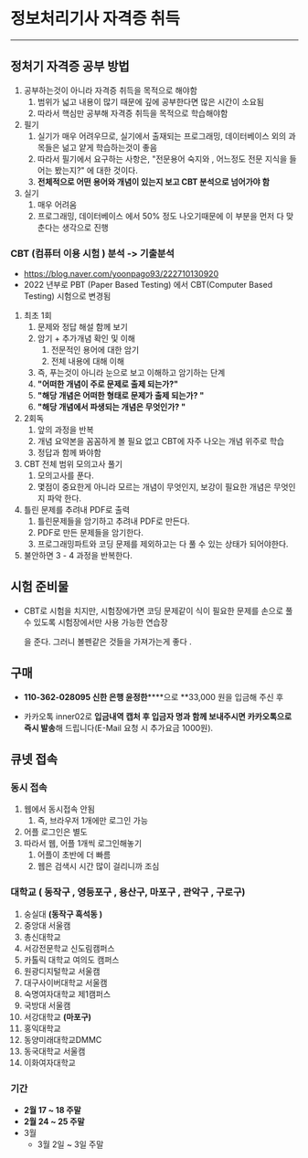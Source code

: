 # 정보처리기사 자격증 취득

---

>

## 정처기 자격증 공부 방법

1. 공부하는것이 아니라 자격증 취득을 목적으로 해야함 
   1. 범위가 넓고 내용이 많기 때문에 깊에 공부한다면 많은 시간이 소요됨
   2. 따라서 핵심만 공부해 자격증 취득을 목적으로 학습해야함 
2. 필기
   1. 실기가 매우 어려우므로, 실기에서 출재되는 프로그래밍, 데이터베이스 외의 과목들은 넒고 얕게 학습하는것이 좋음
   2. 따라서 필기에서 요구하는 사항은, "전문용어 숙지와 , 어느정도 전문 지식을 들어는 봤는지?" 에 대한 것이다. 
   3. **전체적으로 어떤 용어와 개념이 있는지 보고 CBT 분석으로 넘어가야 함** 
3. 실기
   1. 매우 어려움
   2. 프로그래밍, 데이터베이스 에서 50% 정도 나오기때문에 이 부분을 먼저 다 맞춘다는 생각으로 진행 

### CBT (컴퓨터 이용 시험 ) 분석 -> 기출분석 

- https://blog.naver.com/yoonpago93/222710130920
- 2022 년부로 PBT (Paper Based Testing) 에서 CBT(Computer Based Testing) 시험으로 변경됨 

1. 최초 1회
   1. 문제와 정답 해설 함께 보기 
   2. 암기 + 추가개념 확인 및 이해 
      1. 전문적인 용어에 대한 암기 
      2. 전체 내용에 대해 이해 
   3. 즉, 푸는것이 아니라 눈으로 보고 이해하고 암기하는 단계 
   4. **"어떠한 개념이 주로 문제로 출제 되는가?"**
   5. **"해당 개념은 어떠한 형태로 문제가 출제 되는가? "**
   6. **"해당 개념에서 파생되는 개념은 무엇인가? "**
2. 2회독
   1. 앞의 과정을 반복
   2. 개념 요약본을 꼼꼼하게 볼 필요 없고 CBT에 자주 나오는 개념 위주로 학습
   3. 정답과 함께 봐야함
3. CBT 전체 범위 모의고사 풀기
   1. 모의고사를 푼다. 
   2. 몇점이 중요한게 아니라 모르는 개념이 무엇인지, 보강이 필요한 개념은 무엇인지 파악 한다. 
4. 틀린 문제를 추려내 PDF로 출력
   1. 틀린문제들을 암기하고 추려내 PDF로 만든다. 
   2. PDF로 만든 문제들을 암기한다. 
   3. 프로그래밍파트와 코딩 문제를 제외하고는 다 풀 수 있는 상태가 되어야한다. 
5. 불안하면 3 - 4 과정을 반복한다. 

## 시험 준비물

- CBT로 시험을 치지만, 시험장에가면 코딩 문제같이 식이 필요한 문제를 손으로 풀 수 있도록 시험장에서만 사용 가능한 연습장

  을 준다. 그러니 볼펜같은 것들을 가져가는게 좋다 .

  

## 구매

- **110-362-028095 신한 은행 윤정한******으로 **33,000 원을 입금해 주신 후

- 카카오톡 inner02로 **입금내역 캡처 후 입금자 명과 함께 보내주시면 카카오톡으로 즉시 발송**해 드립니다(E-Mail 요청 시 추가요금 1000원). 



## 큐넷 접속

### 동시 접속

1. 웹에서 동시접속 안됨 
   1. 즉, 브라우저 1개에만 로그인 가능 
2. 어플 로그인은 별도
3. 따라서 웹, 어플 1개씩 로그인해놓기 
   1. 어플이 초반에 더 빠름 
   2. 웹은 검색시 시간 많이 걸리니까 조심 

### 대학교 ( 동작구 , 영등포구 , 용산구, 마포구 , 관악구 , 구로구)

1. 숭실대 **(동작구 흑석동 )**
2. 중앙대 서울캠
3. 총신대학교 
4. 서강전문학교 신도림캠퍼스
5. 카톨릭 대학교 여의도 캠퍼스
6. 원광디지털학교 서울캠
7. 대구사이버대학교 서울캠 
8. 숙명여자대학교 제1캠퍼스
9. 국방대 서울캠
10. 서강대학교 **(마포구)**
11. 홍익대학교 
12. 동양미래대학교DMMC
13. 동국대학교 서울캠
14. 이화여자대학교 

### 기간

- **2월 17 ~ 18 주말**
- **2월 24 ~ 25 주말** 
- 3월
  - 3월 2일 ~ 3일 주말